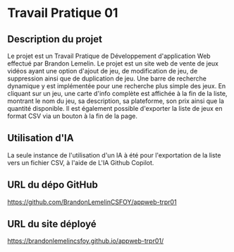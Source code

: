 # Travail Pratique 01

## Description du projet

Le projet est un Travail Pratique de Développement d'application Web effectué par Brandon Lemelin. Le projet est un site web de vente de jeux vidéos ayant une option d'ajout de jeu, de modification de jeu, de suppression ainsi que de duplication de jeu. Une barre de recherche dynamique y est implémentée pour une recherche plus simple des jeux. En cliquant sur un jeu, une carte d'info complète est affichée à la fin de la liste, montrant le nom du jeu, sa description, sa plateforme, son prix ainsi que la quantité disponible. Il est également possible d'exporter la liste de jeux en format CSV via un bouton à la fin de la page.

## Utilisation d'IA

La seule instance de l'utilisation d'un IA à été pour l'exportation de la liste vers un fichier CSV, à l'aide de L'IA Github Copilot.

## URL du dépo GitHub

https://github.com/BrandonLemelinCSFOY/appweb-trpr01

## URL du site déployé

https://brandonlemelincsfoy.github.io/appweb-trpr01/
